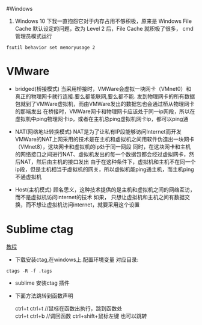 #Windows


1. Windows 10 下我一直抱怨它对于内存占用不够积极，原来是 Windows File Cache 默认设定的问题，改为 Level 2 后，File Cache 就积极了很多，
cmd 管理员模式运行

```
fsutil behavior set memoryusage 2

```


#  VMware
- bridged(桥接模式)
当采用桥接时，VMWare会虚拟一块网卡（VMnet0）和真正的物理网卡就行连接.要么都能联网,要么都不能.
发到物理网卡的所有数据包就到了VMWare虚拟机，而由VMWare发出的数据包也会通过桥从物理网卡的那端发出 
在桥接时，VMWare网卡和物理网卡应该处于同一ip网段，所以在虚拟机中ping物理网卡ip，或者在主机总ping虚拟机网卡ip，都可以ping通

- NAT(网络地址转换模式)
NAT是为了让私有IP段能够访问Internet而开发
VMWare的NAT上网采用的技术是在主机和虚拟机之间用软件伪造出一块网卡（VMnet8），这块网卡和虚拟机的ip处于同一网段
同时，在这块网卡和主机的网络接口之间进行NAT、虚拟机发出的每一个数据包都会经过虚拟网卡，然后NAT，然后由主机的接口发出
由于在这种条件下，虚拟机和主机不在同一个ip段，但是主机相当于虚拟机的网关，所以虚拟机能ping通主机，而主机ping不通虚拟机

- Host(主机模式)
顾名思义，这种技术提供的是主机和虚拟机之间的网络互访，而不是虚拟机访问internet的技术
如果，
只想让虚拟机和主机之间有数据交换，而不想让虚拟机访问internet，就要采用这个设置  

# Sublime  ctag

[教程](http://www.cnblogs.com/fxair/archive/2013/05/06/3062279.html)

- 下载安装ctag,在windows上.配置环境变量
对应目录:
```
ctags -R -f .tags
```


- sublime 安装ctag 插件

- 下面方法跳转到函数声明

	ctrl+t   ctrl+t   //鼠标在函数出执行，跳到函数处  
	ctrl+t   ctrl+b  //调回函数
	ctrl+shift+鼠标左键 也可以跳转
